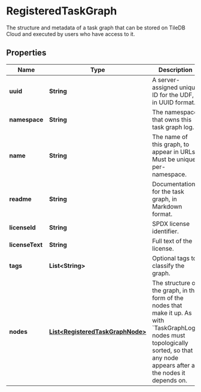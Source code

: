 

# RegisteredTaskGraph

The structure and metadata of a task graph that can be stored on TileDB Cloud and executed by users who have access to it. 

## Properties

Name | Type | Description | Notes
------------ | ------------- | ------------- | -------------
**uuid** | **String** | A server-assigned unique ID for the UDF, in UUID format. |  [optional]
**namespace** | **String** | The namespace that owns this task graph log. |  [optional]
**name** | **String** | The name of this graph, to appear in URLs. Must be unique per-namespace.  |  [optional]
**readme** | **String** | Documentation for the task graph, in Markdown format. |  [optional]
**licenseId** | **String** | SPDX license identifier. |  [optional]
**licenseText** | **String** | Full text of the license. |  [optional]
**tags** | **List&lt;String&gt;** | Optional tags to classify the graph. |  [optional]
**nodes** | [**List&lt;RegisteredTaskGraphNode&gt;**](RegisteredTaskGraphNode.md) | The structure of the graph, in the form of the nodes that make it up. As with &#x60;TaskGraphLog&#x60;, nodes must topologically sorted, so that any node appears after all the nodes it depends on.  |  [optional]



